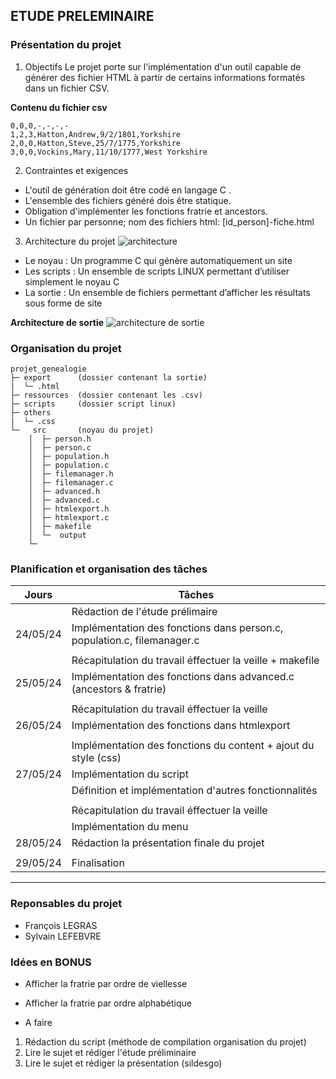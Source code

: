 ## ETUDE PRELEMINAIRE

### Présentation du projet
1. Objectifs
Le projet porte sur l'implémentation d'un outil capable de générer des fichier HTML à partir de certains informations formatés dans un fichier CSV.

**Contenu du fichier csv**
```
0,0,0,-,-,-,-
1,2,3,Hatton,Andrew,9/2/1801,Yorkshire 
2,0,0,Hatton,Steve,25/7/1775,Yorkshire 
3,0,0,Vockins,Mary,11/10/1777,West Yorkshire
```
2. Contraintes et exigences
- L'outil de génération doit être codé en langage C .
- L'ensemble des fichiers généré dois être statique.
- Obligation d'implémenter les fonctions fratrie et ancestors.
- Un fichier par personne; nom des fichiers html: [id_person]-fiche.html

3. Architecture du projet
![architecture](imgs/architecture.png)

- Le noyau : Un programme C qui génère automatiquement un site 
- Les scripts : Un ensemble de scripts LINUX permettant d’utiliser simplement le noyau C 
- La sortie : Un ensemble de fichiers permettant d’afficher les résultats sous forme de site

**Architecture de sortie**
![architecture de sortie](imgs/structure_sortie.png)

### Organisation du projet
```
projet_genealogie
├─ export      (dossier contenant la sortie)
|  └─ .html
├─ ressources  (dossier contenant les .csv)
├─ scripts     (dossier script linux)
├─ others
|  └─ .css
└─   src       (noyau du projet)
    │  ├─ person.h
    │  ├─ person.c
    │  ├─ population.h
    │  ├─ population.c
    │  ├─ filemanager.h
    │  ├─ filemanager.c
    │  ├─ advanced.h
    │  ├─ advanced.c
    │  ├─ htmlexport.h
    │  ├─ htmlexport.c
    │  ├─ makefile
    │  └─  output
    └─ 
```

### Planification et organisation des tâches
|       Jours       |                            Tâches                                          |
| ----------------- | ---------------------------------------------------------------------------|
|                   | Rédaction de l'étude prélimaire                                            |
|    24/05/24       | Implémentation des fonctions dans person.c, population.c, filemanager.c    |
|                   |                                                                            | 
|                   | Récapitulation du travail éffectuer la veille + makefile                   |
|    25/05/24       | Implémentation des fonctions dans advanced.c (ancestors & fratrie)         |
|                   |                                                                            |
|                   | Récapitulation du travail éffectuer la veille                              |
|    26/05/24       | Implémentation des fonctions dans htmlexport                               |
|                   |                                                                            |
|                   | Implémentation des fonctions du content + ajout du style (css)             |
|    27/05/24       | Implémentation du script                                                   |
|                   | Définition et implémentation d'autres fonctionnalités                      |
|                   |                                                                            |
|                   | Récapitulation du travail éffectuer la veille                              |
|                   | Implémentation du menu                                                     |
|    28/05/24       | Rédaction la présentation finale du projet                                 |
|                   |                                                                            |
|    29/05/24       |  Finalisation                                                              |
--------------------------------------------------------------------------------------------------


### Reponsables du projet
- François LEGRAS
- Sylvain LEFEBVRE


### Idées en BONUS
- Afficher la fratrie par ordre de viellesse
- Afficher la fratrie par ordre alphabétique


- A faire
1. Rédaction du script (méthode de compilation organisation du projet)
2. Lire le sujet et rédiger l'étude préliminaire
3. Lire le sujet et rédiger la présentation (sildesgo)


